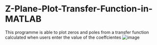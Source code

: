 # Z-Plane-Plot-Transfer-Function-in-MATLAB
This programme is able to plot zeros and poles from a transfer function calculated when users enter the value of the coeffcientes
![image](https://github.com/oscargit010502/Z-Plane-Plot-Transfer-Function-in-MATLAB/assets/63008779/63c202dc-2784-432a-b1fa-d24e602433e2)
